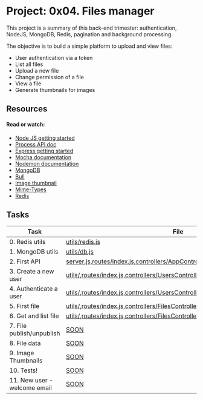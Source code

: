 # Project: 0x04. Files manager

This project is a summary of this back-end trimester: authentication, NodeJS, MongoDB, Redis, pagination and background processing.

The objective is to build a simple platform to upload and view files:

- User authentication via a token
- List all files
- Upload a new file
- Change permission of a file
- View a file
- Generate thumbnails for images

## Resources

#### Read or watch:

- [Node JS getting started](https://intranet.alxswe.com/rltoken/buFPHJYnZjtOrTd610j6Og)
- [Process API doc](https://intranet.alxswe.com/rltoken/uYPplj2cPK8pcP0LtV6RuA)
- [Express getting started](https://intranet.alxswe.com/rltoken/SujfeWKCWmUMomfETjETEg)
- [Mocha documentation](https://intranet.alxswe.com/rltoken/FzEwplmoZiyGvkgKllZNJw)
- [Nodemon documentation](https://intranet.alxswe.com/rltoken/pdNNTX0OLugbhxvP3sLgOw)
- [MongoDB](https://intranet.alxswe.com/rltoken/g1x7y_3GskzVAJBTXcSjmA)
- [Bull](https://intranet.alxswe.com/rltoken/NkHBpGrxnd0sK_fDPMbihg)
- [Image thumbnail](https://intranet.alxswe.com/rltoken/KX6cck2nyLpQOTDMLcwxLg)
- [Mime-Types](https://intranet.alxswe.com/rltoken/j9B0Kc-4HDKLUe88ShbOjQ)
- [Redis](https://intranet.alxswe.com/rltoken/nqwKRszO8Tkj_ZWW1EFwGw)

## Tasks

| Task                         | File                                                                                                                                                                         |
| ---------------------------- | ---------------------------------------------------------------------------------------------------------------------------------------------------------------------------- |
| 0. Redis utils               | [utils/redis.js](./utils/redis.js)                                                                                                                                           |
| 1. MongoDB utils             | [utils/db.js](./utils/db.js)                                                                                                                                                 |
| 2. First API                 | [server.js,routes/index.js,controllers/AppController.js](./server.js,./routes/index.js,controllers/AppController)                                                            |
| 3. Create a new user         | [utils/,routes/index.js,controllers/UsersController.js](./utils/,routes/index.js,controllers/UsersController.js)                                                             |
| 4. Authenticate a user       | [utils/,routes/index.js,controllers/UsersController.js,controllers/AuthController.js](./utils/,routes/index.js,controllers/UsersController.js,controllers/AuthController.js) |
| 5. First file                | [utils/,routes/index.js,controllers/FilesController.js](./utils/,routes/index.js,controllers/FilesController.js)                                                             |
| 6. Get and list file         | [utils/,routes/index.js,controllers/FilesController.js](./utils/,routes/index.js,controllers/FilesController.js)                                                             |
| 7. File publish/unpublish    | [SOON](./)                                                                                                                                                                   |
| 8. File data                 | [SOON](./)                                                                                                                                                                   |
| 9. Image Thumbnails          | [SOON](./)                                                                                                                                                                   |
| 10. Tests!                   | [SOON](./)                                                                                                                                                                   |
| 11. New user - welcome email | [SOON](./)                                                                                                                                                                   |
